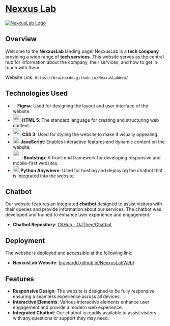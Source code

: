 # <a href="https://brainardd.github.io/NexxusLabWeb/" target="_blank">Nexxus Lab</a>

 <a href="https://brainardd.github.io/NexxusLabWeb/" target="_blank">![NexxusLab Logo](https://github.com/Brainardd/NexxusLabWeb/assets/90681357/a9f90da0-a947-4946-ac75-9de024aad6c2)</a>

## Overview

Welcome to the **NexxusLab** landing page! NexxusLab is a **tech company** providing a wide range of **tech services**. This website serves as the central hub for information about the company, their services, and how to get in touch with them.

Website Link: `https://brainardd.github.io/NexxusLabWeb/`

## Technologies Used

- <img src="https://github.com/Brainardd/NexxusLabWeb/assets/90681357/654773f1-36f9-486b-9220-ee6b65a49187" width="10px"> **Figma**: Used for designing the layout and user interface of the website.
- <img src="https://github.com/Brainardd/NexxusLabWeb/assets/90681357/95bb2dcd-fdd9-49f0-b13b-0a5ee6e86242" width="25px"> **HTML 5**: The standard language for creating and structuring web content.
- <img src="https://github.com/Brainardd/NexxusLabWeb/assets/90681357/1983fac0-9c82-4541-83d6-3b2fba4aecb6" width="25px"> **CSS 3**: Used for styling the website to make it visually appealing.
- <img src="https://github.com/Brainardd/NexxusLabWeb/assets/90681357/171c1ffb-88f4-4c76-a837-53d1227633f3" width="20px"> **JavaScript**: Enables interactive features and dynamic content on the website.
- <img src="https://github.com/Brainardd/NexxusLabWeb/assets/90681357/98bcfd3b-1208-416e-8635-44983561cfb6" width="30px"> **Bootstrap**: A front-end framework for developing responsive and mobile-first websites.
- <img src="https://github.com/Brainardd/NexxusLabWeb/assets/90681357/15f93604-a049-45bb-866f-d04638e88dc8" width="20px"> **Python Anywhere**: Used for hosting and deploying the chatbot that is integrated into the website.

## Chatbot

Our website features an integrated **chatbot** designed to assist visitors with their queries and provide information about our services. The chatbot was developed and trained to enhance user experience and engagement.

- **Chatbot Repository**: [GitHub - OJThee/Chatbot](https://github.com/OJThee/Chatbot)

## Deployment

The website is deployed and accessible at the following link:

- **NexxusLab Website**: [brainardd.github.io/NexxusLabWeb/](https://brainardd.github.io/NexxusLabWeb/)

## Features

- **Responsive Design**: The website is designed to be fully responsive, ensuring a seamless experience across all devices.
- **Interactive Elements**: Various interactive elements enhance user engagement and provide a modern web experience.
- **Integrated Chatbot**: Our chatbot is readily available to assist visitors with any questions or support they may need.


